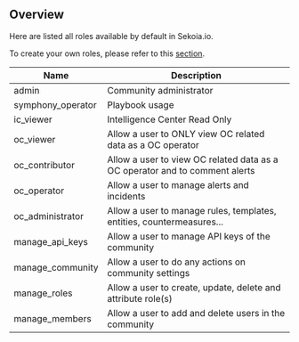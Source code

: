## Overview

Here are listed all roles available by default in Sekoia.io.  

To create your own roles, please refer to this [section](https://docs.sekoia.io/getting_started/manage_users/#create-custom-roles). 

| Name | Description|
|--|--|
|admin|Community administrator|
|symphony_operator|Playbook usage|
|ic_viewer|Intelligence Center Read Only|
|oc_viewer|Allow a user to ONLY view OC related data as a OC operator|
|oc_contributor|Allow a user to view OC related data as a OC operator and to comment alerts|
|oc_operator|Allow a user to manage alerts and incidents|
|oc_administrator|Allow a user to manage rules, templates, entities, countermeasures...|
|manage_api_keys|Allow a user to manage API keys of the community|
|manage_community|Allow a user to do any actions on community settings|
|manage_roles|Allow a user to create, update, delete and attribute role(s)|
|manage_members|Allow a user to add and delete users in the community|
